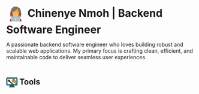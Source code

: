 <h1 style="display: inline-block; margin-bottom: 0px;">
    <img src="image-1.png" alt="Image 1" height="50" width="50" style="vertical-align: middle;">
    Chinenye Nmoh | Backend Software Engineer
</h1>

<p>A passionate backend software engineer who loves building robust and scalable web applications. My primary focus is crafting clean, efficient, and maintainable code to deliver seamless user experiences.</p>

<h2 style="display: inline-block; margin-bottom: 0px;">
    <img src="image-2.png" alt="Image 2" height="30" width="30" style="vertical-align: middle;">
    Tools
</h2>
